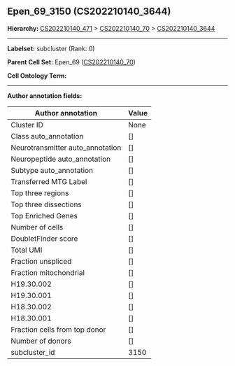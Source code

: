 ## Epen_69_3150 (CS202210140_3644)
<b>Hierarchy: </b>
[CS202210140_471](https://purl.brain-bican.org/taxonomy/CS202210140#CS202210140_471) >
[CS202210140_70](https://purl.brain-bican.org/taxonomy/CS202210140#CS202210140_70) >
[CS202210140_3644](https://purl.brain-bican.org/taxonomy/CS202210140#CS202210140_3644)

---


**Labelset:** subcluster (Rank: 0)

**Parent Cell Set:** Epen_69 ([CS202210140_70](https://purl.brain-bican.org/taxonomy/CS202210140#CS202210140_70))



**Cell Ontology Term:** 

[MARKER GENES.]: #


---

[TRANSFERRED ANNOTATIONS.]: #


[AUTHOR ANNOTATION FIELDS.]: #


**Author annotation fields:**

| Author annotation | Value |
|-------------------|-------|
|Cluster ID|None|
|Class auto_annotation|[]|
|Neurotransmitter auto_annotation|[]|
|Neuropeptide auto_annotation|[]|
|Subtype auto_annotation|[]|
|Transferred MTG Label|[]|
|Top three regions|[]|
|Top three dissections|[]|
|Top Enriched Genes|[]|
|Number of cells|[]|
|DoubletFinder score|[]|
|Total UMI|[]|
|Fraction unspliced|[]|
|Fraction mitochondrial|[]|
|H19.30.002|[]|
|H19.30.001|[]|
|H18.30.002|[]|
|H18.30.001|[]|
|Fraction cells from top donor|[]|
|Number of donors|[]|
|subcluster_id|3150|

